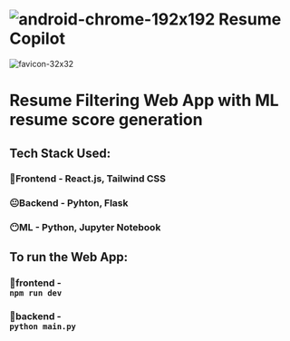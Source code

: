 # ![android-chrome-192x192](https://github.com/Akkilesh-A/resume-copilot/assets/136828513/d80fe3de-220f-4b83-a88c-7faada8d08ed) Resume Copilot

![favicon-32x32](https://github.com/Akkilesh-A/resume-copilot/assets/136828513/59cae323-eeac-41bd-bf43-066f7d7fc867)
# Resume Filtering Web App with ML resume score generation

## Tech Stack Used:
### 🤩Frontend - React.js, Tailwind CSS
### 😐Backend - Pyhton, Flask
### 😶ML - Python, Jupyter Notebook 

## To run the Web App:
### 📂frontend - <code> npm run dev </code> 
### 📂backend - <code> python main.py </code> 
